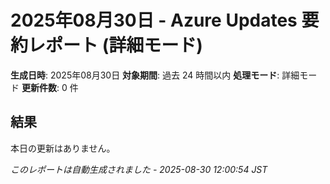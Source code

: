 # 2025年08月30日 - Azure Updates 要約レポート (詳細モード)

**生成日時**: 2025年08月30日
**対象期間**: 過去 24 時間以内
**処理モード**: 詳細モード
**更新件数**: 0 件

## 結果

本日の更新はありません。


*このレポートは自動生成されました - 2025-08-30 12:00:54 JST*